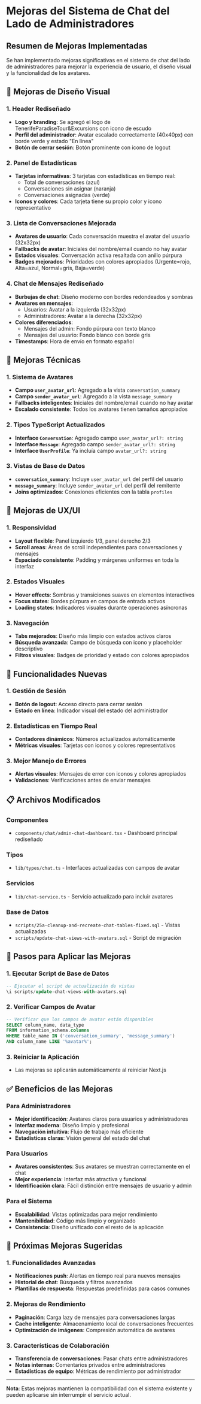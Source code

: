 # Mejoras del Sistema de Chat del Lado de Administradores

## Resumen de Mejoras Implementadas

Se han implementado mejoras significativas en el sistema de chat del lado de administradores para mejorar la experiencia de usuario, el diseño visual y la funcionalidad de los avatares.

## 🎨 Mejoras de Diseño Visual

### 1. Header Rediseñado
- **Logo y branding**: Se agregó el logo de TenerifeParadiseTour&Excursions con icono de escudo
- **Perfil del administrador**: Avatar escalado correctamente (40x40px) con borde verde y estado "En línea"
- **Botón de cerrar sesión**: Botón prominente con icono de logout

### 2. Panel de Estadísticas
- **Tarjetas informativas**: 3 tarjetas con estadísticas en tiempo real:
  - Total de conversaciones (azul)
  - Conversaciones sin asignar (naranja)
  - Conversaciones asignadas (verde)
- **Iconos y colores**: Cada tarjeta tiene su propio color y icono representativo

### 3. Lista de Conversaciones Mejorada
- **Avatares de usuario**: Cada conversación muestra el avatar del usuario (32x32px)
- **Fallbacks de avatar**: Iniciales del nombre/email cuando no hay avatar
- **Estados visuales**: Conversación activa resaltada con anillo púrpura
- **Badges mejorados**: Prioridades con colores apropiados (Urgente=rojo, Alta=azul, Normal=gris, Baja=verde)

### 4. Chat de Mensajes Rediseñado
- **Burbujas de chat**: Diseño moderno con bordes redondeados y sombras
- **Avatares en mensajes**: 
  - Usuarios: Avatar a la izquierda (32x32px)
  - Administradores: Avatar a la derecha (32x32px)
- **Colores diferenciados**: 
  - Mensajes del admin: Fondo púrpura con texto blanco
  - Mensajes del usuario: Fondo blanco con borde gris
- **Timestamps**: Hora de envío en formato español

## 🔧 Mejoras Técnicas

### 1. Sistema de Avatares
- **Campo `user_avatar_url`**: Agregado a la vista `conversation_summary`
- **Campo `sender_avatar_url`**: Agregado a la vista `message_summary`
- **Fallbacks inteligentes**: Iniciales del nombre/email cuando no hay avatar
- **Escalado consistente**: Todos los avatares tienen tamaños apropiados

### 2. Tipos TypeScript Actualizados
- **Interface `Conversation`**: Agregado campo `user_avatar_url?: string`
- **Interface `Message`**: Agregado campo `sender_avatar_url?: string`
- **Interface `UserProfile`**: Ya incluía campo `avatar_url?: string`

### 3. Vistas de Base de Datos
- **`conversation_summary`**: Incluye `user_avatar_url` del perfil del usuario
- **`message_summary`**: Incluye `sender_avatar_url` del perfil del remitente
- **Joins optimizados**: Conexiones eficientes con la tabla `profiles`

## 📱 Mejoras de UX/UI

### 1. Responsividad
- **Layout flexible**: Panel izquierdo 1/3, panel derecho 2/3
- **Scroll areas**: Áreas de scroll independientes para conversaciones y mensajes
- **Espaciado consistente**: Padding y márgenes uniformes en toda la interfaz

### 2. Estados Visuales
- **Hover effects**: Sombras y transiciones suaves en elementos interactivos
- **Focus states**: Bordes púrpura en campos de entrada activos
- **Loading states**: Indicadores visuales durante operaciones asíncronas

### 3. Navegación
- **Tabs mejorados**: Diseño más limpio con estados activos claros
- **Búsqueda avanzada**: Campo de búsqueda con icono y placeholder descriptivo
- **Filtros visuales**: Badges de prioridad y estado con colores apropiados

## 🚀 Funcionalidades Nuevas

### 1. Gestión de Sesión
- **Botón de logout**: Acceso directo para cerrar sesión
- **Estado en línea**: Indicador visual del estado del administrador

### 2. Estadísticas en Tiempo Real
- **Contadores dinámicos**: Números actualizados automáticamente
- **Métricas visuales**: Tarjetas con iconos y colores representativos

### 3. Mejor Manejo de Errores
- **Alertas visuales**: Mensajes de error con iconos y colores apropiados
- **Validaciones**: Verificaciones antes de enviar mensajes

## 📋 Archivos Modificados

### Componentes
- `components/chat/admin-chat-dashboard.tsx` - Dashboard principal rediseñado

### Tipos
- `lib/types/chat.ts` - Interfaces actualizadas con campos de avatar

### Servicios
- `lib/chat-service.ts` - Servicio actualizado para incluir avatares

### Base de Datos
- `scripts/25a-cleanup-and-recreate-chat-tables-fixed.sql` - Vistas actualizadas
- `scripts/update-chat-views-with-avatars.sql` - Script de migración

## 🔄 Pasos para Aplicar las Mejoras

### 1. Ejecutar Script de Base de Datos
```sql
-- Ejecutar el script de actualización de vistas
\i scripts/update-chat-views-with-avatars.sql
```

### 2. Verificar Campos de Avatar
```sql
-- Verificar que los campos de avatar están disponibles
SELECT column_name, data_type 
FROM information_schema.columns 
WHERE table_name IN ('conversation_summary', 'message_summary') 
AND column_name LIKE '%avatar%';
```

### 3. Reiniciar la Aplicación
- Las mejoras se aplicarán automáticamente al reiniciar Next.js

## ✅ Beneficios de las Mejoras

### Para Administradores
- **Mejor identificación**: Avatares claros para usuarios y administradores
- **Interfaz moderna**: Diseño limpio y profesional
- **Navegación intuitiva**: Flujo de trabajo más eficiente
- **Estadísticas claras**: Visión general del estado del chat

### Para Usuarios
- **Avatares consistentes**: Sus avatares se muestran correctamente en el chat
- **Mejor experiencia**: Interfaz más atractiva y funcional
- **Identificación clara**: Fácil distinción entre mensajes de usuario y admin

### Para el Sistema
- **Escalabilidad**: Vistas optimizadas para mejor rendimiento
- **Mantenibilidad**: Código más limpio y organizado
- **Consistencia**: Diseño unificado con el resto de la aplicación

## 🎯 Próximas Mejoras Sugeridas

### 1. Funcionalidades Avanzadas
- **Notificaciones push**: Alertas en tiempo real para nuevos mensajes
- **Historial de chat**: Búsqueda y filtros avanzados
- **Plantillas de respuesta**: Respuestas predefinidas para casos comunes

### 2. Mejoras de Rendimiento
- **Paginación**: Carga lazy de mensajes para conversaciones largas
- **Cache inteligente**: Almacenamiento local de conversaciones frecuentes
- **Optimización de imágenes**: Compresión automática de avatares

### 3. Características de Colaboración
- **Transferencia de conversaciones**: Pasar chats entre administradores
- **Notas internas**: Comentarios privados entre administradores
- **Estadísticas de equipo**: Métricas de rendimiento por administrador

---

**Nota**: Estas mejoras mantienen la compatibilidad con el sistema existente y pueden aplicarse sin interrumpir el servicio actual.
